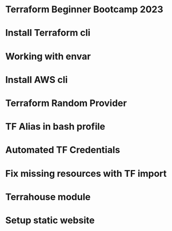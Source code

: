 # Terraform Beginner Bootcamp 2023

# Install Terraform cli

# Working with envar

# Install AWS cli

# Terraform Random Provider

# TF Alias in bash profile

# Automated TF Credentials

# Fix missing resources with TF import

# Terrahouse module

# Setup static website